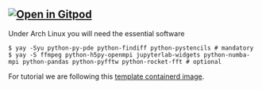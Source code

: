 ## [![Open in Gitpod](https://gitpod.io/button/open-in-gitpod.svg)](https://gitpod.io#/https://github.com/cpp-review-dune/python-pde)

Under Arch Linux you will need the essential software

```console
$ yay -Syu python-py-pde python-findiff python-pystencils # mandatory
$ yay -S ffmpeg python-h5py-openmpi jupyterlab-widgets python-numba-mpi python-pandas python-pyfftw python-rocket-fft # optional
```

For tutorial we are following this [template containerd image](https://github.com/cpp-review-dune/introductory-review/blob/main/src/Docker/jupyter-python-py-pde.Dockerfile).